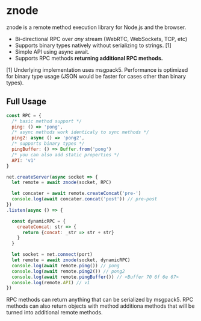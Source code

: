 # znode

znode is a remote method execution library for Node.js and the browser.

* Bi-directional RPC over *any* stream (WebRTC, WebSockets, TCP, etc)
* Supports binary types natively without serializing to strings. [1]
* Simple API using async await.
* Supports RPC methods **returning additional RPC methods.**

[1] Underlying implementation uses msgpack5. Performance is optimized for binary type usage (JSON would be faster for cases other than binary types).

## Full Usage

```javascript
const RPC = {
  /* basic method support */
  ping: () => 'pong',
  /* async methods work identicaly to sync methods */
  ping2: async () => 'pong2',
  /* supports binary types */
  pingBuffer: () => Buffer.from('pong')
  /* you can also add static properties */
  API: 'v1'
}

net.createServer(async socket => {
  let remote = await znode(socket, RPC)

  let concater = await remote.createConcat('pre-')
  console.log(await concater.concat('post')) // pre-post
})
.listen(async () => {

  const dynamicRPC = {
    createConcat: str => {
      return {concat: _str => str + str}
    }
  }

  let socket = net.connect(port)
  let remote = await znode(socket, dynamicRPC)
  console.log(await remote.ping()) // pong
  console.log(await remote.ping2()) // pong2
  console.log(await remote.pingBuffer()) // <Buffer 70 6f 6e 67>
  console.log(remote.API) // v1
})
```

RPC methods can return anything that can be serialized by msgpack5.
RPC methods can also return objects with method additiona methods that will
be turned into additional remote methods.
